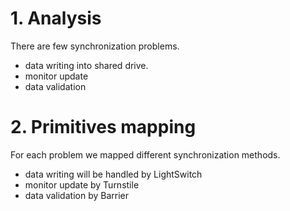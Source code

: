 # 1. Analysis

There are few synchronization problems. 

- data writing into shared drive. 
- monitor update
- data validation

# 2. Primitives mapping

For each problem we mapped different synchronization methods.

- data writing will be handled by LightSwitch
- monitor update by Turnstile
- data validation by Barrier



